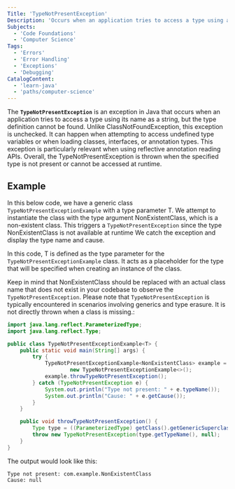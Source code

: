 ```yaml
---
Title: 'TypeNotPresentException'
Description: 'Occurs when an application tries to access a type using a string representing the name of the type, but no definition for the type with the specified name can be found.'
Subjects:
  - 'Code Foundations'
  - 'Computer Science'
Tags:
  - 'Errors'
  - 'Error Handling'
  - 'Exceptions'
  - 'Debugging'
CatalogContent:
  - 'learn-java'
  - 'paths/computer-science'
---
```


The **`TypeNotPresentException`** is an exception in Java that occurs when an application tries to access a type using its name as a string, but the type definition cannot be found. Unlike ClassNotFoundException, this exception is unchecked. It can happen when attempting to access undefined type variables or when loading classes, interfaces, or annotation types. This exception is particularly relevant when using reflective annotation reading APIs. Overall, the TypeNotPresentException is thrown when the specified type is not present or cannot be accessed at runtime.

## Example

In this below code, we have a generic class `TypeNotPresentExceptionExample` with a type parameter T. We attempt to instantiate the class with the type argument NonExistentClass, which is a non-existent class. This triggers a `TypeNotPresentException` since the type NonExistentClass is not available at runtime We catch the exception and display the type name and cause.

In this code, T is defined as the type parameter for the `TypeNotPresentExceptionExample` class. It acts as a placeholder for the type that will be specified when creating an instance of the class.

Keep in mind that NonExistentClass should be replaced with an actual class name that does not exist in your codebase to observe the `TypeNotPresentException`.
Please note that `TypeNotPresentException` is typically encountered in scenarios involving generics and type erasure. It is not directly thrown when a class is missing.:

```java
import java.lang.reflect.ParameterizedType;
import java.lang.reflect.Type;

public class TypeNotPresentExceptionExample<T> {
    public static void main(String[] args) {
        try {
            TypeNotPresentExceptionExample<NonExistentClass> example =
                    new TypeNotPresentExceptionExample<>();
            example.throwTypeNotPresentException();
        } catch (TypeNotPresentException e) {
            System.out.println("Type not present: " + e.typeName());
            System.out.println("Cause: " + e.getCause());
        }
    }

    public void throwTypeNotPresentException() {
        Type type = ((ParameterizedType) getClass().getGenericSuperclass()).getActualTypeArguments()[0];
        throw new TypeNotPresentException(type.getTypeName(), null);
    }
}
```

The output would look like this:

```shell
Type not present: com.example.NonExistentClass
Cause: null
```
